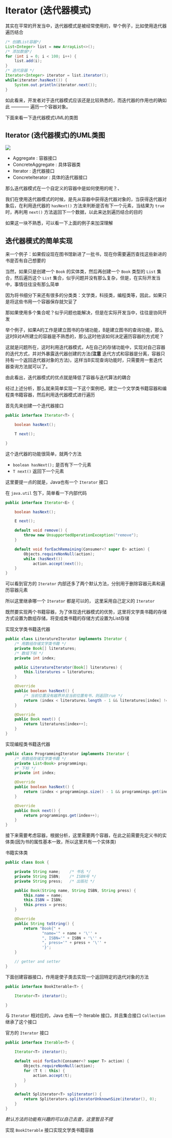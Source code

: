 # Iterator (迭代器模式)

其实在平常的开发当中，迭代器模式是被经常使用的，举个例子，比如使用迭代器遍历结合
```java
/* 创建List容器*/
List<Integer> list = new ArrayList<>();
/* 添加数据*/
for (int i = 0; i < 100; i++) {
    list.add(i);
}
/* 迭代容器 */
Iterator<Integer> iterator = list.iterator();
while(iterator.hasNext()) {
    System.out.println(iterator.next());
}
```

如此看来，开发者对于迭代器模式应该还是比较熟悉的，而迭代器的作用也的确如此 ———— 遍历一个容器对象。

下面来看一下迭代器模式UML的类图

## Iterator (迭代器模式)的UML类图

![](http://my.csdn.net/uploads/201204/02/1333348153_6748.jpg)

 + Aggregate : 容器接口
 + ConcreteAggregate : 具体容器类
 + Iterator : 迭代器接口
 + ConcreteIterator : 具体的迭代器接口

那么迭代器模式在一个自定义的容器中是如何使用的呢？、

我们在使用迭代器模式的时候，是先从容器中获得迭代器对象的，当获得迭代器对象后，在利用迭代器的 `hasNext()` 方法来判断是否有下一个元素，当结果为 `true` 时，再利用 `next()` 方法返回下一个数据，以此来达到遍历结合的目的

如果这一块不熟悉，可以看一下上面的例子来加深理解

## 迭代器模式的简单实现

来一个例子：如果假设现在图书馆新进了一批书，现在你需要遍历查找这些新进的书是否有自己想要的

当然，如果只是创建一个 `Book` 的实体类，然后再创建一个 `Book` 类型的 `List` 集合，然后遍历这个 `List` 集合，似乎问题并没有那么复杂，但是，在实际开发当中，事情往往没有那么简单

因为将书细分下来还有很多的分类类：文学类，科技类，编程类等，因此，如果只是将这些书用一个容器保存就欠妥了

那如果使用多个集合呢？似乎问题也能解决，但是在实际开发当中，往往是协同开发

举个例子，如果A的工作是建立图书的存储功能，B是建立图书的查询功能，那么这时B对A所建立的容器是不熟悉的，那么这时他该如何决定遍历容器的方式呢？

这就是问题所在，这时利用迭代器模式，A在自己的存储功能中，实现对自己容器的迭代方式，并对外暴露迭代器创建的方法(**注意** 迭代方式和容器是分离，容器只持有一个返回迭代器对象的方法)，这样当B实现查询功能时，只需要用一套迭代器查询方法就可以了。

由此看出，迭代器模式的优点就是降低了容器与迭代算法的耦合

经过上述分析，那么就来简单实现一下这个案例吧，建立一个文学类书籍容器和编程类书籍容器，然后利用迭代器模式进行遍历

首先先来创建一个迭代器接口
```java
public interface Iterator<T> {

    boolean hasNext();

    T next();

}
```
这个迭代器的功能很简单，就两个方法

 + `boolean hasNext();` 是否有下一个元素
 + `T next()` 返回下一个元素

这里要提一点的就是，Java也有一个 `Iterator` 接口

在 `java.util` 包下，简单看一下内部代码
```java
public interface Iterator<E> {

    boolean hasNext();

    E next();

    default void remove() {
        throw new UnsupportedOperationException("remove");
    }

    default void forEachRemaining(Consumer<? super E> action) {
        Objects.requireNonNull(action);
        while (hasNext())
            action.accept(next());
    }
}
```

可以看到官方的 `Iterator` 内部还多了两个默认方法，分别用于删除容器元素和遍历容器元素

所以这里继承哪一个 `Iterator` 都是可以的， 这里采用自己定义的 `Iterator`

既然要实现两个书籍容器，为了体现迭代器模式的优势，这里将文学类书籍的存储方式设置为数组存储，将变成类书籍的存储方式设置为List存储

实现文学类书籍迭代器
```java
public class LiteratureIterator implements Iterator {
    /* 用数组存储文学类书籍 */
    private Book[] literatures;
    /* 数组下标 */
    private int index;

    public LiteratureIterator(Book[] literatures) {
        this.literatures = literatures;
    }

    @Override
    public boolean hasNext() {
        /* 当前位置没有越界并且当前位置有书，则返回true */
        return (index < literatures.length - 1 && literatures[index] != null);
    }

    @Override
    public Book next() {
        return literatures[index++];
    }
}
```

实现编程类书籍迭代器
```java
public class ProgrammingIterator implements Iterator {
    /* 用数组存储文学类书籍 */
    private List<Book> programmings;
    /* 下标 */
    private int index;

    @Override
    public boolean hasNext() {
        return (index < programmings.size() - 1 && programmings.get(index) != null);
    }

    @Override
    public Book next() {
        return programmings.get(index++);
    }
}
```

接下来需要考虑容器，根据分析，这里需要两个容器，在此之前需要先定义书的实体类(因为书的属性基本一致，所以这里共有一个实体类)

书籍实体类
```java
public class Book {

    private String name;    /* 书名 */
    private String ISBN;    /* ISBN号 */
    private String press;   /* 出版社 */

    public Book(String name, String ISBN, String press) {
        this.name = name;
        this.ISBN = ISBN;
        this.press = press;
    }

    @Override
    public String toString() {
        return "Book{" +
                "name='" + name + '\'' +
                ", ISBN='" + ISBN + '\'' +
                ", press='" + press + '\'' +
                '}';
    }

    // getter and setter
}
```

下面创建容器接口，作用是使子类去实现一个返回特定的迭代对象的方法
```java
public interface BookIterable<T> {

    Iterator<T> iterator();

}
```

与 `Iterator` 相对应的，Java 也有一个 Iterable 接口，并且集合接口 `Collection` 继承了这个接口

官方的 `Iterator` 接口
```java
public interface Iterable<T> {

    Iterator<T> iterator();

    default void forEach(Consumer<? super T> action) {
        Objects.requireNonNull(action);
        for (T t : this) {
            action.accept(t);
        }
    }

    default Spliterator<T> spliterator() {
        return Spliterators.spliteratorUnknownSize(iterator(), 0);
    }
}
```

_默认方法的功能有兴趣的可以自己去查，这里暂且不提_

实现 `BookIterable` 接口实现文学类书籍容器
```java

```